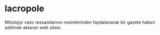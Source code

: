 # lacropole
Mitolojiyi vazo ressamlarının resimlerinden faydalanarak bir gazete haberi şeklinde aktaran web sitesi. 
